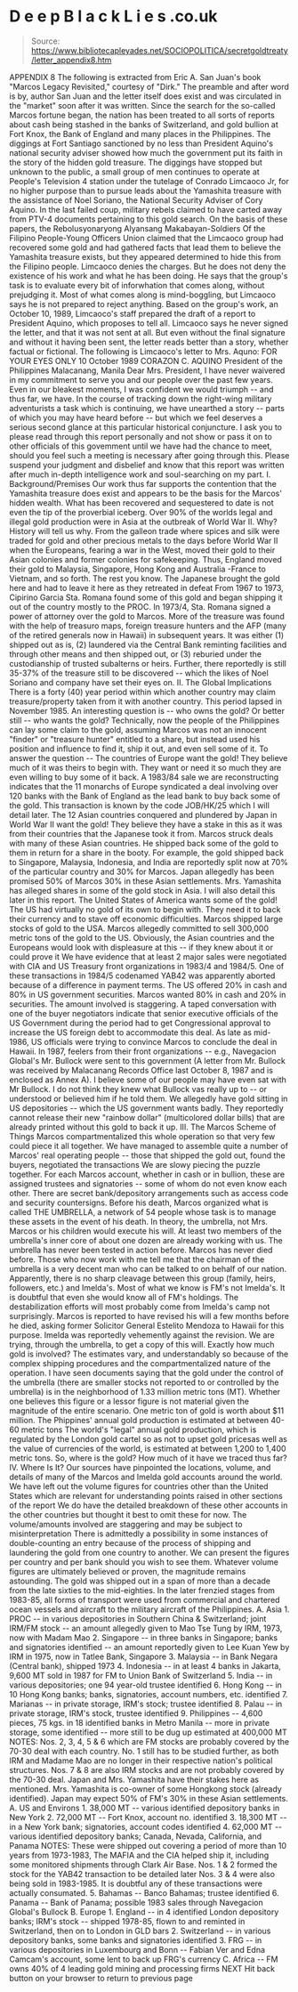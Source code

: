 # D e e p B l a c k L i e s .co.uk

> Source: https://www.bibliotecapleyades.net/SOCIOPOLITICA/secretgoldtreaty/letter_appendix8.htm

APPENDIX 8
The following is extracted from Eric A. San Juan's book "Marcos Legacy Revisited," courtesy of "Dirk." The preamble and after word is by, author San Juan and the letter itself does exist and was circulated in the "market" soon after it was written.
Since the search for the so-called Marcos fortune began, the nation has been treated to all sorts of reports about cash being stashed in the banks of Switzerland, and gold bullion at Fort Knox, the Bank of England and many places in the Philippines. The diggings at Fort Santiago sanctioned by no less than President Aquino's national security adviser showed how much the government put its faith in the story of the hidden gold treasure. The diggings have stopped but unknown to the public, a small group of men continues to operate at People's Television 4 station under the tutelage of Conrado Limcaoco Jr, for no higher purpose than to pursue leads about the Yamashita treasure with the assistance of Noel Soriano, the National Security Adviser of Cory Aquino. In the last failed coup, military rebels claimed to have carted away from PTV-4 documents pertaining to this gold search. On the basis of these papers, the Rebolusyonaryong Alyansang Makabayan-Soldiers Of the Filipino People-Young Officers Union claimed that the Limcaoco group had recovered some gold and had gathered facts that lead them to believe the Yamashita treasure exists, but they appeared determined to hide this from the Filipino people. Limcaoco denies the charges. But he does not deny the existence of his work and what he has been doing. He says that the group's task is to evaluate every bit of inforwhation that comes along, without prejudging it. Most of what comes along is mind-boggling, but Limcaoco says he is not prepared to reject anything. Based on the group's work, an October 10, 1989, Limcaoco's staff prepared the draft of a report to President Aquino, which proposes to tell all. Limcaoco says he never signed the letter, and that it was not sent at all. But even without the final signature and without it having been sent, the letter reads better than a story, whether factual or fictional. The following is Limcaoco's letter to Mrs. Aquno: FOR YOUR EYES ONLY 10 October 1989 CORAZON C. AQUINO President of the Philippines Malacanang, Manila Dear Mrs. President, I have never waivered in my commitment to serve you and our people over the past few years. Even in our bleakest moments, I was confident we would triumph -- and thus far, we have. In the course of tracking down the right-wing military adventurists a task which is continuing, we have unearthed a story -- parts of which you may have heard before -- but which we feel deserves a serious second glance at this particular historical conjuncture. I ask you to please read through this report personally and not show or pass it on to other officials of this govemment until we have had the chance to meet, should you feel such a meeting is necessary after going through this. Please suspend your judgment and disbelief and know that this report was written after much in-depth intelligence work and soul-searching on my part. I. Background/Premises Our work thus far supports the contention that the Yamashita treasure does exist and appears to be the basis for the Marcos' hidden wealth. What has been recovered and sequestered to date is not even the tip of the proverbial iceberg. Over 90% of the worlds legal and illegal gold production were in Asia at the outbreak of World War II. Why? History will tell us why. From the galleon trade where spices and silk were traded for gold and other precious metals to the days before World War II when the Europeans, fearing a war in the West, moved their gold to their Asian colonies and former colonies for safekeeping. Thus, England moved their gold to Malaysia, Singapore, Hong Kong and Australia -France to Vietnam, and so forth. The rest you know. The Japanese brought the gold here and had to leave it here as they retreated in defeat From 1967 to 1973, Cipirino Garcia Sta. Romana found some of this gold and began shipping it out of the country mostly to the PROC. In 1973/4, Sta. Romana signed a power of attorney over the gold to Marcos. More of the treasure was found with the help of treasuro maps, foreign treasure hunters and the AFP (many of the retired generals now in Hawaii) in subsequent years. It was either (1) shipped out as is, (2) laundered via the Central Bank reminting facilities and through other means and then shipped out, or (3) reburied under the custodianship of trusted subalterns or heirs. Further, there reportedly is still 35-37% of the treasure still to be discovered -- which the likes of Noel Soriano and company have set their eyes on. II. The Global Implications There is a forty (40) year period within which another country may claim treasure/property taken from it with another country. This period lapsed in November 1985. An interesting question is -- who owns the gold? Or better still -- who wants the gold? Technically, now the people of the Philippines can lay some claim to the gold, assuming Marcos was not an innocent "finder" or "treasure hunter" entitled to a share, but instead used his position and influence to find it, ship it out, and even sell some of it. To answer the question -- The countries of Europe want the gold! They believe much of it was theirs to begin with. They want or need it so much they are even willing to buy some of it back. A 1983/84 sale we are reconstructing indicates that the 11 monarchs of Europe syndicated a deal involving over 120 banks with the Bank of England as the lead bank to buy back some of the gold. This transaction is known by the code JOB/HK/25 which I will detail later. The 12 Asian countries conquered and plundered by Japan in World War II want the gold! They believe they have a stake in this as it was from their countries that the Japanese took it from. Marcos struck deals with many of these Asian countries. He shipped back some of the gold to them in return for a share in the booty. For example, the gold shipped back to Singapore, Malaysia, Indonesia, and India are reportedly split now at 70% of the particular country and 30% for Marcos. Japan allegedly has been promised 50% of Marcos 30% in these Asian settlements. Mrs. Yamashita has alleged shares in some of the gold stock in Asia. I will also detail this later in this report. The United States of America wants some of the gold! The US had virtually no gold of its own to begin with. They need it to back their currency and to stave off economic difficulties. Marcos shipped large stocks of gold to the USA. Marcos allegedly committed to sell 300,000 metric tons of the gold to the US. Obviously, the Asian countries and the Europeans would look with displeasure at this -- if they knew about it or could prove it We have evidence that at least 2 major sales were negotiated with CIA and US Treasury front organizations in 1983/4 and 1984/5. One of these transactions in 1984/5 codenamed YAB42 was apparently aborted because of a difference in payment terms. The US offered 20% in cash and 80% in US government securities. Marcos wanted 80% in cash and 20% in securities. The amount involved is staggering. A taped conversation with one of the buyer negotiators indicate that senior executive officials of the US Government during the period had to get Congressional approval to increase the US foreign debt to accommodate this deal. As late as mid-1986, US officials were trying to convince Marcos to conclude the deal in Hawaii. In 1987, feelers from their front organizations -- e.g., Navegacion Global's Mr. Bullock were sent to this government (A letter from Mr. Bullock was received by Malacanang Records Office last October 8, 1987 and is enclosed as Annex A). I believe some of our people may have even sat with Mr Bullock. I do not think they knew what Bullock vas really up to -- or understood or believed him if he told them. We allegedly have gold sitting in US depositories -- which the US government wants badly. They reportedly cannot release their new "rainbow dollar" (multicolored dollar bills) that are already printed without this gold to back it up. III. The Marcos Scheme of Things Marcos compartmentalized this whole operation so that very few could piece it all together. We have managed to assemble quite a number of Marcos' real operating people -- those that shipped the gold out, found the buyers, negotiated the transactions We are slowy piecing the puzzle together. For each Marcos account, whether in cash or in bullion, these are assigned trustees and signatories -- some of whom do not even know each other. There are secret bank/depository arrangements such as access code and security countersigns. Before his death, Marcos organized what is called THE UMBRELLA, a network of 54 people whose task is to manage these assets in the event of his death. In theory, the umbrella, not Mrs. Marcos or his children would execute his will. At least two members of the umbrella's inner core of about one dozen are already working with us. The umbrella has never been tested in action before. Marcos has never died before. Those who now work with me tell me that the chairman of the umbrella is a very decent man who can be talked to on behalf of our nation. Apparently, there is no sharp cleavage between this group (family, heirs, followers, etc.) and Imelda's. Most of what we know is FM's not Imelda's. It is doubtful that even she would know all of FM's holdings. The destabilization efforts will most probably come from Imelda's camp not surprisingly. Marcos is reported to have revised his will a few months before he died, asking former Solicitor General Estelito Mendoza to Hawaii for this purpose. Imelda was reportedly vehemently against the revision. We are trying, through the umbrella, to get a copy of this will. Exactly how much gold is involved? The estimates vary, and understandably so because of the complex shipping procedures and the compartmentalized nature of the operation. I have seen documents saying that the gold under the control of the umbrella (there are smaller stocks not reported to or controlled by the umbrella) is in the neighborhood of 1.33 million metric tons (MT). Whether one believes this figure or a lessor figure is not material given the magnitude of the entire scenario. One metric ton of gold is worth about $11 million. The Phippines' annual gold production is estimated at between 40-60 metric tons The world's "legal" annual gold production, which is regulated by the London gold cartel so as not to upset gold pricesas well as the value of currencies of the world, is estimated at between 1,200 to 1,400 metric tons. So, where is the gold? How much of it have we traced thus far? IV. Where Is It? Our sources have pinpointed the locations, volume, and details of many of the Marcos and Imelda gold accounts around the world. We have left out the volume figures for countries other than the United States which are relevant for understanding points raised in other sections of the report We do have the detailed breakdown of these other accounts in the other countries but thought it best to omit these for now. The volume/amounts involved are staggering and may be subject to misinterpretation There is admittedly a possibility in some instances of double-counting an entry because of the process of shipping and laundering the gold from one country to another. We can present the figures per country and per bank should you wish to see them. Whatever volume figures are ultimately believed or proven, the magnitude remains astounding. The gold was shipped out in a span of more than a decade from the late sixties to the mid-eighties. In the later frenzied stages from 1983-85, all forms of transport were used from commercial and chartered ocean vessels and aircraft to the military aircraft of the Philippines.
A. Asia 1. PROC -- in various depositories in Southern China & Switzerland; joint IRM/FM stock -- an amount allegedly given to Mao Tse Tung by IRM, 1973, now with Madam Mao 2. Singapore -- in three banks in Singapore; banks and signatories identified -- an amount reportedly given to Lee Kuan Yew by IRM in 1975, now in Tatlee Bank, Singapore 3. Malaysia -- in Bank Negara (Central bank), shipped 1973 4. Indonesia -- in at least 4 banks in Jakarta, 9,600 MT sold in 1987 for FM to Union Bank of Switzerland 5. India -- in various depositories; one 94 year-old trustee identified 6. Hong Kong -- in 10 Hong Kong banks; banks, signatories, account numbers, etc. identified 7. Marianas -- in private storage, IRM's stock; trustee identified 8. Palau -- in private storage, IRM's stock, trustee identified 9. Philippines -- 4,600 pieces, 75 kgs. in 18 identified banks in Metro Manila -- more in private storage, some identified -- more still to be dug up estimated at 400,000 MT NOTES: Nos. 2, 3, 4, 5 & 6 which are FM stocks are probably covered by the 70-30 deal with each country. No. 1 still has to be studied further, as both IRM and Madame Mao are no longer in their respective nation's political structures. Nos. 7 & 8 are also IRM stocks and are not probably covered by the 70-30 deal. Japan and Mrs. Yamashita have their stakes here as mentioned. Mrs. Yamashita is co-owner of some Hongkong stock (already identified). Japan may expect 50% of FM's 30% in these Asian settlements. A. US and Environs 1. 38,000 MT -- various identified depository banks in New York 2. 72,000 MT -- Fort Knox, account no. identified 3. 18,300 MT -- in a New York bank; signatories, account codes identified 4. 62,000 MT -- various identified depository banks; Canada, Nevada, California, and Panama NOTES: These were shipped out covering a period of more than 10 years from 1973-1983, The MAFIA and the CIA helped ship it, including some monitored shipments through Clark Air Base. Nos. 1 & 2 formed the stock for the YAB42 transaction to be detailed later Nos. 3 & 4 were also being sold in 1983-1985. It is doubtful any of these transactions were actually consumated. 5. Bahamas -- Banco Bahamas; trustee identified 6. Panama -- Bank of Panama; possible 1983 sales through Navegacion Global's Bullock B. Europe 1. England -- in 4 identified London depository banks; IRM's stock -- shipped 1978-85, flown to and reminted in Switzerland, then on to London in GLD bars 2. Switzerland -- in various depository banks, some banks and signatories identified 3. FRG -- in various depositories in Luxembourg and Bonn -- Fabian Ver and Edna Camcam's account, some lent to back up FRG's currency C. Africa -- FM owns 40% of 4 leading gold mining and processing firms
NEXT
Hit back button on your browser to return to previous page
